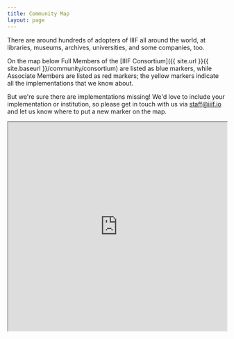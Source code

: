 ```yaml
---
title: Community Map
layout: page
---
```


There are around hundreds of adopters of IIIF all around the world, at libraries, museums, archives, universities, and some companies, too.

On the map below Full Members of the [IIIF Consortium]({{ site.url }}{{ site.baseurl }}/community/consortium) are listed as blue markers, while Associate Members are listed as red markers; the yellow markers indicate all the implementations that we know about. 

But we're sure there are implementations missing! We'd love to include your implementation or institution, so please get in touch with us via <staff@iiif.io> and let us know where to put a new marker on the map.

<iframe src="https://www.google.com/maps/d/u/0/embed?mid=1faJRKJpj2Vau__RDwt8af040x0GTVozp" style="width:100%; height: 480px;"></iframe>
